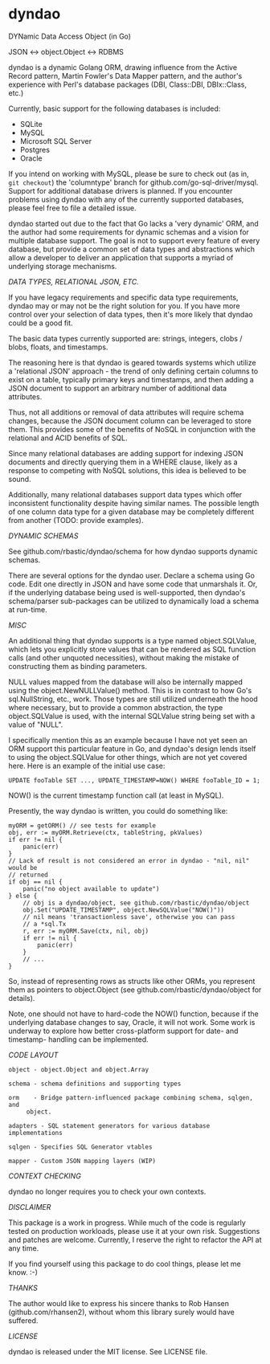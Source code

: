 # dyndao
DYNamic Data Access Object (in Go)

JSON <-> object.Object <-> RDBMS

dyndao is a dynamic Golang ORM, drawing influence from the Active Record
pattern, Martin Fowler's Data Mapper pattern, and the author's experience with Perl's
database packages (DBI, Class::DBI, DBIx::Class, etc.)

Currently, basic support for the following databases is included:
* SQLite
* MySQL
* Microsoft SQL Server
* Postgres
* Oracle

If you intend on working with MySQL, please be sure to check out
(as in, `git checkout`) the 'columntype' branch for
github.com/go-sql-driver/mysql.  Support for additional database drivers is
planned. If you encounter problems using dyndao with any of the currently
supported databases, please feel free to file a detailed issue.

dyndao started out due to the fact that Go lacks a 'very dynamic' ORM, and the
author had some requirements for dynamic schemas and a vision for multiple
database support. The goal is not to support every feature of every database,
but provide a common set of data types and abstractions which allow a developer
to deliver an application that supports a myriad of underlying storage
mechanisms.

*DATA TYPES, RELATIONAL JSON, ETC.*

If you have legacy requirements and specific data type requirements, dyndao may
or may not be the right solution for you. If you have more control over your
selection of data types, then it's more likely that dyndao could be a good fit.

The basic data types currently supported are: strings, integers, clobs / blobs,
floats, and timestamps.

The reasoning here is that dyndao is geared towards systems which utilize a
'relational JSON' approach - the trend of only defining certain columns to
exist on a table, typically primary keys and timestamps, and then adding a JSON
document to support an arbitrary number of additional data attributes.

Thus, not all additions or removal of data attributes will require schema
changes, because the JSON document column can be leveraged to store them. This
provides some of the benefits of NoSQL in conjunction with the relational and
ACID benefits of SQL. 

Since many relational databases are adding support for indexing JSON documents
and directly querying them in a WHERE clause, likely as a response to competing
with NoSQL solutions, this idea is believed to be sound.

Additionally, many relational databases support data types which offer
inconsistent functionality despite having similar names. The possible length of
one column data type for a given database may be completely different from
another (TODO: provide examples).

*DYNAMIC SCHEMAS*

See github.com/rbastic/dyndao/schema for how dyndao supports dynamic schemas.

There are several options for the dyndao user. Declare a schema using Go code.
Edit one directly in JSON and have some code that unmarshals it. Or, if the
underlying database being used is well-supported, then dyndao's schema/parser
sub-packages can be utilized to dynamically load a schema at run-time.

*MISC*

An additional thing that dyndao supports is a type named object.SQLValue,
which lets you explicitly store values that can be rendered as
SQL function calls (and other unquoted necessities), without making the
mistake of constructing them as binding parameters.

NULL values mapped from the database will also be internally mapped using the
object.NewNULLValue() method. This is in contrast to how Go's sql.NullString,
etc., work. Those types are still utilized underneath the hood where necessary,
but to provide a common abstraction, the type object.SQLValue is used, with the
internal SQLValue string being set with a value of "NULL".

I specifically mention this as an example because I have not yet seen
an ORM support this particular feature in Go, and dyndao's design
lends itself to using the object.SQLValue for other things, which are not yet
covered here.  Here is an example of the initial use case:

```code
UPDATE fooTable SET ..., UPDATE_TIMESTAMP=NOW() WHERE fooTable_ID = 1;
```

NOW() is the current timestamp function call (at least in MySQL).

Presently, the way dyndao is written, you could do something like:

```code
myORM = getORM() // see tests for example
obj, err := myORM.Retrieve(ctx, tableString, pkValues)
if err != nil {
	panic(err)
}
// Lack of result is not considered an error in dyndao - "nil, nil" would be
// returned
if obj == nil {
	panic("no object available to update")
} else {
	// obj is a dyndao/object, see github.com/rbastic/dyndao/object
	obj.Set("UPDATE_TIMESTAMP", object.NewSQLValue("NOW()"))
	// nil means 'transactionless save', otherwise you can pass
	// a *sql.Tx
	r, err := myORM.Save(ctx, nil, obj)
	if err != nil {
		panic(err)
	}
	// ...
}
```

So, instead of representing rows as structs like other ORMs, you represent them
as pointers to object.Object (see github.com/rbastic/dyndao/object for
details).

Note, one should not have to hard-code the NOW() function, because if the
underlying database changes to say, Oracle, it will not work. Some work is
underway to explore how better cross-platform support for date- and timestamp-
handling can be implemented.

*CODE LAYOUT*

```code
object - object.Object and object.Array

schema - schema definitions and supporting types

orm    - Bridge pattern-influenced package combining schema, sqlgen, and
	 object.

adapters - SQL statement generators for various database implementations

sqlgen - Specifies SQL Generator vtables

mapper - Custom JSON mapping layers (WIP)
```

*CONTEXT CHECKING*

dyndao no longer requires you to check your own contexts.

*DISCLAIMER* 

This package is a work in progress. While much of the code is regularly tested
on production workloads, please use it at your own risk. Suggestions and
patches are welcome. Currently, I reserve the right to refactor the API at any
time.

If you find yourself using this package to do cool things, please let me know.
:-)

*THANKS*

The author would like to express his sincere thanks to Rob Hansen
(github.com/rhansen2), without whom this library surely would have suffered.

*LICENSE*

dyndao is released under the MIT license. See LICENSE file.

